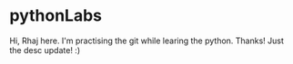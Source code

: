 # pythonLabs

Hi, Rhaj here. I'm practising the git while learing the python. Thanks!
Just the desc update! :)
